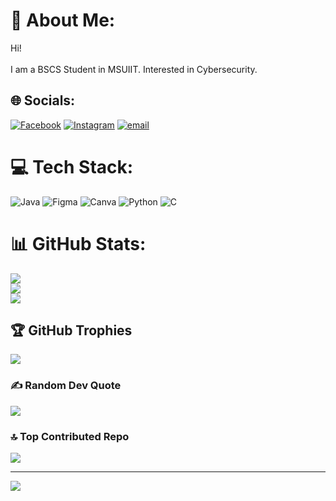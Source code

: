 # 💫 About Me:
Hi! <br><br>I am a BSCS Student in MSUIIT. Interested in Cybersecurity.


## 🌐 Socials:
[![Facebook](https://img.shields.io/badge/Facebook-%231877F2.svg?logo=Facebook&logoColor=white)](https://facebook.com/nights.7) [![Instagram](https://img.shields.io/badge/Instagram-%23E4405F.svg?logo=Instagram&logoColor=white)](https://instagram.com/_______nights) [![email](https://img.shields.io/badge/Email-D14836?logo=gmail&logoColor=white)](mailto:nightnightproject@gmail.com) 

# 💻 Tech Stack:
![Java](https://img.shields.io/badge/java-%23ED8B00.svg?style=for-the-badge&logo=openjdk&logoColor=white) ![Figma](https://img.shields.io/badge/figma-%23F24E1E.svg?style=for-the-badge&logo=figma&logoColor=white) ![Canva](https://img.shields.io/badge/Canva-%2300C4CC.svg?style=for-the-badge&logo=Canva&logoColor=white) ![Python](https://img.shields.io/badge/python-3670A0?style=for-the-badge&logo=python&logoColor=ffdd54) ![C](https://img.shields.io/badge/c-%2300599C.svg?style=for-the-badge&logo=c&logoColor=white)
# 📊 GitHub Stats:
![](https://github-readme-stats.vercel.app/api?username=NightsProject&theme=dark&hide_border=true&include_all_commits=true&count_private=true)<br/>
![](https://nirzak-streak-stats.vercel.app/?user=NightsProject&theme=dark&hide_border=true)<br/>
![](https://github-readme-stats.vercel.app/api/top-langs/?username=NightsProject&theme=dark&hide_border=true&include_all_commits=true&count_private=true&layout=compact)

## 🏆 GitHub Trophies
![](https://github-profile-trophy.vercel.app/?username=NightsProject&theme=radical&no-frame=false&no-bg=false&margin-w=4)

### ✍️ Random Dev Quote
![](https://quotes-github-readme.vercel.app/api?type=horizontal&theme=radical)

### 🔝 Top Contributed Repo
![](https://github-contributor-stats.vercel.app/api?username=NightsProject&limit=5&theme=dark&combine_all_yearly_contributions=true)

---
[![](https://visitcount.itsvg.in/api?id=NightsProject&icon=0&color=0)](https://visitcount.itsvg.in)

<!-- Proudly created with GPRM ( https://gprm.itsvg.in ) -->

